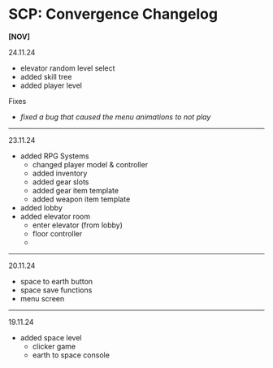 # SCP: Convergence Changelog

<b>[NOV]</b>

24.11.24
- elevator random level select
- added skill tree
- added player level

Fixes<br>
- <i>fixed a bug that caused the menu animations to not play</i>
----------------------------------------------------------

23.11.24
- added RPG Systems<br>
    - changed player model & controller<br>
    - added inventory<br>
    - added gear slots<br>
    - added gear item template<br>
    - added weapon item template<br>
- added lobby
- added elevator room
    - enter elevator (from lobby)
    - floor controller
    - 
----------------------------------------------------------

20.11.24
- space to earth button
- space save functions
- menu screen

----------------------------------------------------------
 
19.11.24
- added space level
    - clicker game
    - earth to space console
